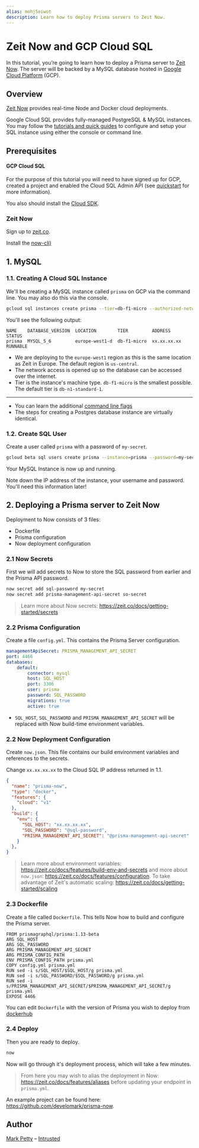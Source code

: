 ```yaml
---
alias: mohj5eiwot
description: Learn how to deploy Prisma servers to Zeit Now.
---
```


# Zeit Now and GCP Cloud SQL

In this tutorial, you’re going to learn how to deploy a Prisma server to [Zeit Now](https://zeit.co/now). The server will be backed by a MySQL database hosted in [Google Cloud Platform](https://cloud.google.com/gcp) (GCP).

## Overview

[Zeit Now](https://zeit.co/now) provides real-time Node and Docker cloud deployments.

Google Cloud SQL provides fully-managed PostgreSQL & MySQL instances. You may follow the [tutorials and quick guides](https://cloud.google.com/sql/docs/) to configure and setup your SQL instance using either the console or command line.

## Prerequisites

#### GCP Cloud SQL

For the purpose of this tutorial you will need to have signed up for GCP, created a project and enabled the Cloud SQL Admin API (see [quickstart](https://cloud.google.com/sql/docs/mysql/) for more information).

You also should install the [Cloud SDK](https://cloud.google.com/sdk/).

### Zeit Now

Sign up to [zeit.co](https://zeit.co).

Install the [now-cli)](https://github.com/zeit/now-cli)

## 1. MySQL

### 1.1. Creating A Cloud SQL Instance

We'll be creating a MySQL instance called `prisma` on GCP via the command line. You may also do this via the console.

```bash
gcloud sql instances create prisma --tier=db-f1-micro --authorized-networks=0.0.0.0/0 --region=europe-west1
```

You'll see the following output:

```
NAME    DATABASE_VERSION  LOCATION        TIER         ADDRESS      STATUS
prisma  MYSQL_5_6         europe-west1-d  db-f1-micro  xx.xx.xx.xx  RUNNABLE
```

* We are deploying to the `europe-west1` region as this is the same location as Zeit in Europe. The default region is `us-central`.
* The network access is opened up so the database can be accessed over the internet.
* Tier is the instance's machine type. `db-f1-micro` is the smallest possible. The default tier is `db-n1-standard-1`.

---

* You can learn the additional [command line flags](https://cloud.google.com/sdk/gcloud/reference/beta/sql/instances/create)
* The steps for creating a Postgres database instance are virtually identical.

### 1.2. Create SQL User

Create a user called `prisma` with a password of `my-secret`.

```bash
gcloud beta sql users create prisma --instance=prisma --password=my-secret
```

Your MySQL Instance is now up and running.

Note down the IP address of the instance, your username and password. You'll need this information later!

## 2. Deploying a Prisma server to Zeit Now

Deployment to Now consists of 3 files:

- Dockerfile
- Prisma configuration
- Now deployment configuration

### 2.1 Now Secrets

First we will add secrets to Now to store the SQL password from earlier and the Prisma API password.

```bash
now secret add sql-password my-secret
now secret add prisma-management-api-secret so-secret
```

> Learn more about Now secrets: https://zeit.co/docs/getting-started/secrets

### 2.2 Prisma Configuration

Create a file `config.yml`. This contains the Prisma Server configuration.

```yml
managementApiSecret: PRISMA_MANAGEMENT_API_SECRET
port: 4466
databases:
    default:
        connector: mysql
        host: SQL_HOST
        port: 3306
        user: prisma
        password: SQL_PASSWORD
        migrations: true
        active: true
```

* `SQL_HOST`, `SQL_PASSWORD` and `PRISMA_MANAGEMENT_API_SECRET` will be replaced with Now build-time environment variables.

### 2.2 Now Deployment Configuration

Create `now.json`. This file contains our build environment variables and references to the secrets.

Change `xx.xx.xx.xx` to the Cloud SQL IP address returned in 1.1.

```json
{
  "name": "prisma-now",
  "type": "docker",
  "features": {
    "cloud": "v1"
  },
  "build": {
    "env": {
      "SQL_HOST": "xx.xx.xx.xx",
      "SQL_PASSWORD": "@sql-password",
      "PRISMA_MANAGEMENT_API_SECRET": "@prisma-management-api-secret"
    }
  },
}
```

> Learn more about environment variables: https://zeit.co/docs/features/build-env-and-secrets and more about `now.json`: https://zeit.co/docs/features/configuration.
> To take advantage of Zeit's automatic scaling: https://zeit.co/docs/getting-started/scaling

### 2.3 Dockerfile

Create a file called `Dockerfile`. This tells Now how to build and configure the Prisma server.

```file
FROM prismagraphql/prisma:1.13-beta
ARG SQL_HOST
ARG SQL_PASSWORD
ARG PRISMA_MANAGEMENT_API_SECRET
ARG PRISMA_CONFIG_PATH
ENV PRISMA_CONFIG_PATH prisma.yml
COPY config.yml prisma.yml
RUN sed -i s/SQL_HOST/$SQL_HOST/g prisma.yml
RUN sed -i s/SQL_PASSWORD/$SQL_PASSWORD/g prisma.yml
RUN sed -i s/PRISMA_MANAGEMENT_API_SECRET/$PRISMA_MANAGEMENT_API_SECRET/g prisma.yml
EXPOSE 4466
```

You can edit `Dockerfile` with the version of Prisma you wish to deploy from [dockerhub](https://hub.docker.com/r/prismagraphql/prisma/tags/)

### 2.4 Deploy

Then you are ready to deploy.

```bash
now
```

Now will go through it's deployment process, which will take a few minutes.

> From here you may wish to alias the deployment in Now: https://zeit.co/docs/features/aliases before updating your endpoint in `prisma.yml`.

An example project can be found here: https://github.com/develomark/prisma-now.

## Author

[Mark Petty](https://github.com/develomark) – [Intrusted](https://intrusted.co.uk)
